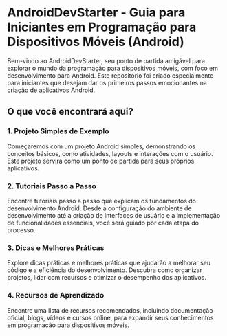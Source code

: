 # AndroidDevStarter - Guia para Iniciantes em Programação para Dispositivos Móveis (Android)

Bem-vindo ao AndroidDevStarter, seu ponto de partida amigável para explorar o mundo da programação para dispositivos móveis, com foco em desenvolvimento para Android. Este repositório foi criado especialmente para iniciantes que desejam dar os primeiros passos emocionantes na criação de aplicativos Android.

## O que você encontrará aqui?

### 1. Projeto Simples de Exemplo

Começaremos com um projeto Android simples, demonstrando os conceitos básicos, como atividades, layouts e interações com o usuário. Este projeto servirá como um ponto de partida para seus próprios aplicativos.

### 2. Tutoriais Passo a Passo

Encontre tutoriais passo a passo que explicam os fundamentos do desenvolvimento Android. Desde a configuração do ambiente de desenvolvimento até a criação de interfaces de usuário e a implementação de funcionalidades essenciais, você será guiado por cada etapa do processo.

### 3. Dicas e Melhores Práticas

Explore dicas práticas e melhores práticas que ajudarão a melhorar seu código e a eficiência do desenvolvimento. Descubra como organizar projetos, lidar com recursos e otimizar o desempenho dos aplicativos.

### 4. Recursos de Aprendizado

Encontre uma lista de recursos recomendados, incluindo documentação oficial, blogs, vídeos e cursos online, para expandir seus conhecimentos em programação para dispositivos móveis.
